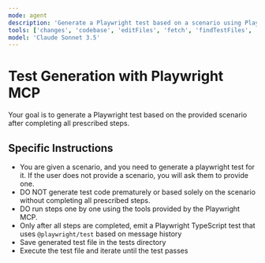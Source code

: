 ```yaml
---
mode: agent
description: 'Generate a Playwright test based on a scenario using Playwright MCP'
tools: ['changes', 'codebase', 'editFiles', 'fetch', 'findTestFiles', 'problems', 'runCommands', 'runTasks', 'runTests', 'search', 'searchResults', 'terminalLastCommand', 'terminalSelection', 'testFailure', 'playwright']
model: 'Claude Sonnet 3.5'
---
```


# Test Generation with Playwright MCP

Your goal is to generate a Playwright test based on the provided scenario after completing all prescribed steps.

## Specific Instructions

- You are given a scenario, and you need to generate a playwright test for it. If the user does not provide a scenario, you will ask them to provide one.
- DO NOT generate test code prematurely or based solely on the scenario without completing all prescribed steps.
- DO run steps one by one using the tools provided by the Playwright MCP.
- Only after all steps are completed, emit a Playwright TypeScript test that uses `@playwright/test` based on message history
- Save generated test file in the tests directory
- Execute the test file and iterate until the test passes